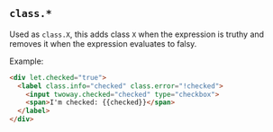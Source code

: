 ## `class.*`

Used as `class.X`, this adds class `X` when the expression is truthy and removes
it when the expression evaluates to falsy.

Example:

```html
<div let.checked="true">
  <label class.info="checked" class.error="!checked">
    <input twoway.checked="checked" type="checkbox">
    <span>I'm checked: {{checked}}</span>
  </label>
</div>
```

<template doc-demo. let.checked="true">
  <div class="pad-v">
    <label class="pad" class.info="checked" class.error="!checked">
      <input twoway.checked="checked" type="checkbox">
      <span>I'm checked: {{checked}}</span>
    </label>
  </div>
</template>
